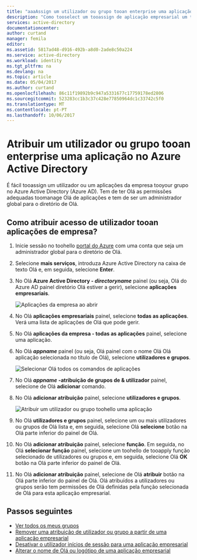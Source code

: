```yaml
---
title: "aaaAssign um utilizador ou grupo tooan enterprise uma aplicação no Azure Active Directory | Microsoft Docs"
description: "Como tooselect um tooassign de aplicação empresarial um tooit de utilizador ou grupo no Azure Active Directory"
services: active-directory
documentationcenter: 
author: curtand
manager: femila
editor: 
ms.assetid: 5817ad48-d916-492b-a8d0-2ade8c50a224
ms.service: active-directory
ms.workload: identity
ms.tgt_pltfrm: na
ms.devlang: na
ms.topic: article
ms.date: 05/04/2017
ms.author: curtand
ms.openlocfilehash: 86c11f19892b9c947a5331677c17759178ed2806
ms.sourcegitcommit: 523283cc1b3c37c428e77850964dc1c33742c5f0
ms.translationtype: MT
ms.contentlocale: pt-PT
ms.lasthandoff: 10/06/2017
---
```

# <a name="assign-a-user-or-group-tooan-enterprise-app-in-azure-active-directory"></a>Atribuir um utilizador ou grupo tooan enterprise uma aplicação no Azure Active Directory
É fácil tooassign um utilizador ou um aplicações da empresa tooyour grupo no Azure Active Directory (Azure AD). Tem de ter Olá as permissões adequadas toomanage Olá de aplicações e tem de ser um administrador global para o diretório de Olá.

## <a name="how-do-i-assign-user-access-tooan-enterprise-app"></a>Como atribuir acesso de utilizador tooan aplicações de empresa?
1. Inicie sessão no toohello [portal do Azure](https://portal.azure.com) com uma conta que seja um administrador global para o diretório de Olá.
2. Selecione **mais serviços**, introduza Azure Active Directory na caixa de texto Olá e, em seguida, selecione **Enter**.
3. No Olá **Azure Active Directory - *directoryname***  painel (ou seja, Olá do Azure AD painel diretório Olá estiver a gerir), selecione **aplicações empresariais**.

    ![Aplicações da empresa ao abrir](./media/active-directory-coreapps-assign-user-azure-portal/open-enterprise-apps.png)
4. No Olá **aplicações empresariais** painel, selecione **todas as aplicações**. Verá uma lista de aplicações de Olá que pode gerir.
5. No Olá **aplicações da empresa - todas as aplicações** painel, selecione uma aplicação.
6. No Olá ***appname*** painel (ou seja, Olá painel com o nome Olá Olá aplicação selecionada no título de Olá), selecione **utilizadores e grupos**.

    ![Selecionar Olá todos os comandos de aplicações](./media/active-directory-coreapps-assign-user-azure-portal/select-app-users.png)
7. No Olá ***appname*** **-atribuição de grupos de & utilizador** painel, selecione de Olá **adicionar** comando.
8. No Olá **adicionar atribuição** painel, selecione **utilizadores e grupos**.

    ![Atribuir um utilizador ou grupo toohello uma aplicação](./media/active-directory-coreapps-assign-user-azure-portal/assign-users.png)
9. No Olá **utilizadores e grupos** painel, selecione um ou mais utilizadores ou grupos de Olá lista e, em seguida, selecione Olá **selecione** botão na Olá parte inferior do painel de Olá.
10. No Olá **adicionar atribuição** painel, selecione **função**. Em seguida, no Olá **selecionar função** painel, selecione um toohello de tooapply função selecionado de utilizadores ou grupos e, em seguida, selecione Olá **OK** botão na Olá parte inferior do painel de Olá.
11. No Olá **adicionar atribuição** painel, selecione de Olá **atribuir** botão na Olá parte inferior do painel de Olá. Olá atribuídos a utilizadores ou grupos serão tem permissões de Olá definidas pela função selecionada de Olá para esta aplicação empresarial.

## <a name="next-steps"></a>Passos seguintes
* [Ver todos os meus grupos](active-directory-groups-view-azure-portal.md)
* [Remover uma atribuição de utilizador ou grupo a partir de uma aplicação empresarial](active-directory-coreapps-remove-assignment-azure-portal.md)
* [Desativar o utilizador inícios de sessão para uma aplicação empresarial](active-directory-coreapps-disable-app-azure-portal.md)
* [Alterar o nome de Olá ou logótipo de uma aplicação empresarial](active-directory-coreapps-change-app-logo-user-azure-portal.md)

